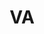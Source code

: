 ---
# This topic lives at
# https://digital.gov/topics/va

slug: "va"

# Topic Title
title: "VA"

# description — keep it short and clear
summary: ""


# Weight
weight: 1

# For more information on managing topics,
# see https://github.com/GSA/digitalgov.gov/wiki
---
